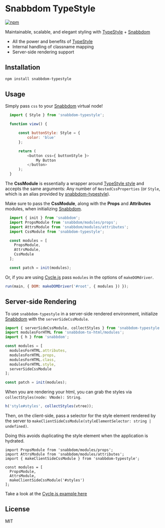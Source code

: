 # Snabbdom TypeStyle

[![npm](https://img.shields.io/npm/v/snabbdom-typestyle.svg)](https://www.npmjs.com/package/snabbdom-typestyle)

Maintainable, scalable, and elegant styling with [TypeStyle](https://github.com/typestyle/typestyle) + [Snabbdom](https://github.com/snabbdom/snabbdom)
* All the power and benefits of [TypeStyle](https://github.com/typestyle/typestyle)
* Internal handling of classname mapping
* Server-side rendering support

## Installation

```bash
npm install snabbdom-typestyle
```

## Usage

Simply pass `css` to your [Snabbdom](https://github.com/snabbdom/snabbdom) virtual node!

```js
  import { Style } from 'snabbdom-typestyle';

  function view() {

      const buttonStyle: Style = {
          color: 'blue'
      };

      return (
          <button css={ buttonStyle }>
              My Button
          </button>
      );
  }
```
The **CssModule** is essentially a wrapper around [TypeStyle style](https://typestyle.github.io/#/core/-style-) and accepts the same arguments: Any number of `NestedCssProperties` (or `Style`, which is an alias provided by [snabbdom-typestyle](https://github.com/sklingler93/snabbdom-typestyle)).

Make sure to pass the **CssModule**, along with the **Props** and **Attributes** modules, when initializing [Snabbdom](https://github.com/snabbdom/snabbdom).

```js
  import { init } from 'snabbdom';
  import PropsModule from 'snabbdom/modules/props';
  import AttrsModule from 'snabbdom/modules/attributes';
  import CssModule from 'snabbdom-typestyle';

  const modules = [
    PropsModule,
    AttrsModule,
    CssModule
  ];

  const patch = init(modules);
```

Or, if you are using [Cycle.js](https://github.com/cyclejs/cyclejs) pass `modules` in the options of `makeDOMdriver`.
```js
run(main, { DOM: makeDOMDriver('#root', { modules }) });
```

## Server-side Rendering
To use `snabbdom-typestyle` in a server-side rendered environment, initialize [Snabbdom](https://github.com/snabbdom/snabbdom) with the `serverSideCssModule`.

```js
import { serverSideCssModule, collectStyles } from 'snabbdom-typestyle';
import modulesForHTML from 'snabbdom-to-html/modules';
import { h } from 'snabbdom';

const modules = [
  modulesForHTML.attributes,
  modulesForHTML.props,
  modulesForHTML.class,
  modulesForHTML.style,
  serverSideCssModule
];

const patch = init(modules);
```

When you are rendering your html, you can grab the styles via `collectStyles(node: VNode): String`.

```js
h('style#styles', collectStyles(vtree));
```

Then, on the client-side, pass a selector for the style element rendered by the server to `makeClientSideCssModule(styleElementSelector: string | undefined)`. 

Doing this avoids duplicating the style element when the application is hydrated.

```
import PropsModule from 'snabbdom/modules/props';
import AttrsModule from 'snabbdom/modules/attributes';
import { makeClientSideCssModule } from 'snabbdom-typestyle';

const modules = [
  PropsModule,
  AttrsModule,
  makeClientSideCssModule('#styles')
];
```

Take a look at the [Cycle.js example here](https://github.com/sklingler93/cyclejs/tree/master/examples/advanced/isomorphic)

## License

MIT
